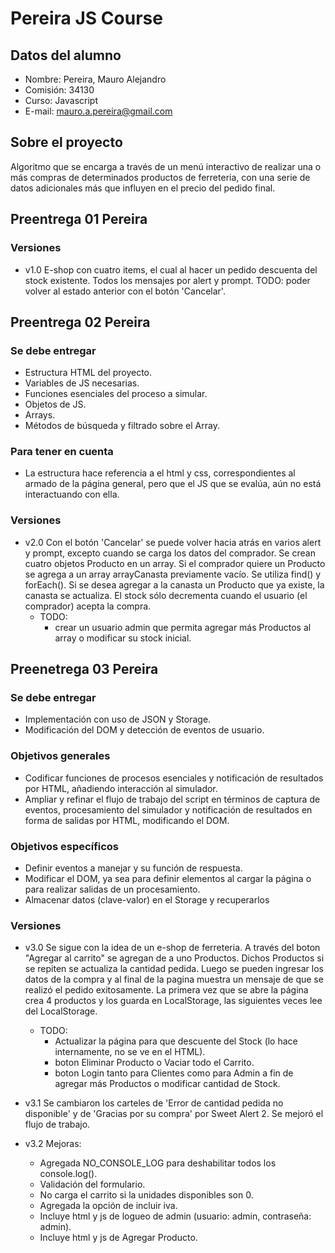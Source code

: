 # Pereira JS Course

## Datos del alumno
* Nombre: Pereira, Mauro Alejandro
* Comisión: 34130
* Curso: Javascript
* E-mail: mauro.a.pereira@gmail.com

## Sobre el proyecto
Algoritmo que se encarga a través de un menú interactivo de realizar una o más compras de determinados productos de ferreteria, con una serie de datos adicionales más que influyen en el precio del pedido final.

## Preentrega 01 Pereira
### Versiones
* v1.0 E-shop con cuatro items, el cual al hacer un pedido descuenta del stock existente. Todos los mensajes por alert y prompt. TODO: poder volver al estado anterior con el botón 'Cancelar'.

## Preentrega 02 Pereira
### Se debe entregar
* Estructura HTML del proyecto.
* Variables de JS necesarias.
* Funciones esenciales del proceso a simular.
* Objetos de JS.
* Arrays.
* Métodos de búsqueda y filtrado sobre el Array.

### Para tener en cuenta
* La estructura hace referencia a el html y css, correspondientes al armado de la página general, pero que el JS que se evalúa, aún no está interactuando con ella.
### Versiones
* v2.0 Con el botón 'Cancelar' se puede volver hacia atrás en varios alert y prompt, excepto cuando se carga los datos del comprador. Se crean cuatro objetos Producto en un array. Si el comprador quiere un Producto se agrega a un array arrayCanasta previamente vacío. Se utiliza find() y forEach(). Si se desea agregar a la canasta un Producto que ya existe, la canasta se actualiza. El stock sólo decrementa cuando el usuario (el comprador) acepta la compra. 
  * TODO: 
    * crear un usuario admin que permita agregar más Productos al array o modificar su stock inicial.

## Preenetrega 03 Pereira
### Se debe entregar
* Implementación con uso de JSON y Storage.
* Modificación del DOM y detección de eventos de usuario.
### Objetivos generales
* Codificar funciones de procesos esenciales y notificación de resultados por HTML, añadiendo interacción al simulador.
* Ampliar y refinar el flujo de trabajo del script en términos de captura de eventos, procesamiento del simulador y notificación de resultados en forma de salidas por HTML, modificando el DOM.
### Objetivos específicos
* Definir eventos a manejar y su función de respuesta.
* Modificar el DOM, ya sea para definir elementos al cargar la página o para realizar salidas de un procesamiento.
* Almacenar datos (clave-valor) en el Storage y recuperarlos
### Versiones
* v3.0 Se sigue con la idea de un e-shop de ferreteria. A través del boton "Agregar al carrito" se agregan de a uno Productos. Dichos Productos si se repiten se actualiza la cantidad pedida. Luego se pueden ingresar los datos de la compra y al final de la pagina muestra un mensaje de que se realizó el pedido exitosamente. La primera vez que se abre la página crea  4 productos y los guarda en LocalStorage, las siguientes veces lee del LocalStorage.
  * TODO:
    * Actualizar la página para que descuente del Stock (lo hace internamente, no se ve en el HTML). 
    * boton Eliminar Producto o Vaciar todo el Carrito. 
    * boton Login tanto para Clientes como para Admin a fin de agregar más Productos o modificar cantidad de Stock.

* v3.1 Se cambiaron los carteles de 'Error de cantidad pedida no disponible' y de 'Gracias por su compra' por Sweet Alert 2. Se mejoró el flujo de trabajo.
* v3.2 Mejoras:
    * Agregada NO_CONSOLE_LOG para deshabilitar todos los console.log().
    * Validación del formulario.
    * No carga el carrito si la unidades disponibles son 0.
    * Agregada la opción de incluir iva.
    * Incluye html y js de logueo de admin (usuario: admin, contraseña: admin).
    * Incluye html y js de Agregar Producto.
